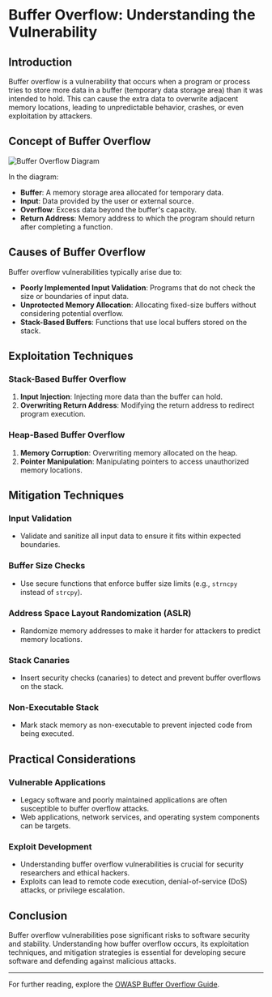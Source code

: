 # Buffer Overflow: Understanding the Vulnerability

## Introduction

Buffer overflow is a vulnerability that occurs when a program or process tries to store more data in a buffer (temporary data storage area) than it was intended to hold. This can cause the extra data to overwrite adjacent memory locations, leading to unpredictable behavior, crashes, or even exploitation by attackers.

## Concept of Buffer Overflow

![Buffer Overflow Diagram](https://media.licdn.com/dms/image/D5612AQGuXI1R11PrCQ/article-cover_image-shrink_600_2000/0/1682938272454?e=2147483647&v=beta&t=_2zIhEG_kQWgWaFAb_ynUNwerIa3WYlhbW8Cr-b0mRs)

In the diagram:
- **Buffer**: A memory storage area allocated for temporary data.
- **Input**: Data provided by the user or external source.
- **Overflow**: Excess data beyond the buffer's capacity.
- **Return Address**: Memory address to which the program should return after completing a function.

## Causes of Buffer Overflow

Buffer overflow vulnerabilities typically arise due to:
- **Poorly Implemented Input Validation**: Programs that do not check the size or boundaries of input data.
- **Unprotected Memory Allocation**: Allocating fixed-size buffers without considering potential overflow.
- **Stack-Based Buffers**: Functions that use local buffers stored on the stack.

## Exploitation Techniques

### Stack-Based Buffer Overflow

1. **Input Injection**: Injecting more data than the buffer can hold.
2. **Overwriting Return Address**: Modifying the return address to redirect program execution.

### Heap-Based Buffer Overflow

1. **Memory Corruption**: Overwriting memory allocated on the heap.
2. **Pointer Manipulation**: Manipulating pointers to access unauthorized memory locations.

## Mitigation Techniques

### Input Validation

- Validate and sanitize all input data to ensure it fits within expected boundaries.

### Buffer Size Checks

- Use secure functions that enforce buffer size limits (e.g., `strncpy` instead of `strcpy`).

### Address Space Layout Randomization (ASLR)

- Randomize memory addresses to make it harder for attackers to predict memory locations.

### Stack Canaries

- Insert security checks (canaries) to detect and prevent buffer overflows on the stack.

### Non-Executable Stack

- Mark stack memory as non-executable to prevent injected code from being executed.

## Practical Considerations

### Vulnerable Applications

- Legacy software and poorly maintained applications are often susceptible to buffer overflow attacks.
- Web applications, network services, and operating system components can be targets.

### Exploit Development

- Understanding buffer overflow vulnerabilities is crucial for security researchers and ethical hackers.
- Exploits can lead to remote code execution, denial-of-service (DoS) attacks, or privilege escalation.

## Conclusion

Buffer overflow vulnerabilities pose significant risks to software security and stability. Understanding how buffer overflow occurs, its exploitation techniques, and mitigation strategies is essential for developing secure software and defending against malicious attacks.

---

For further reading, explore the [OWASP Buffer Overflow Guide](https://owasp.org/www-community/attacks/Buffer_Overflow).


